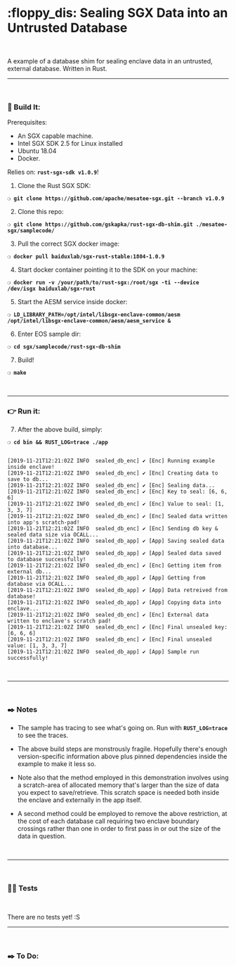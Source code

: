 # :floppy_dis: Sealing SGX Data into an Untrusted Database

&nbsp;

A example of a database shim for sealing enclave data in an untrusted, external database. Written in Rust.

***

&nbsp;

### :wrench: Build It:

Prerequisites:

 - An SGX capable machine.
 - Intel SGX SDK 2.5 for Linux installed
 - Ubuntu 18.04
 - Docker.

Relies on: __`rust-sgx-sdk v1.0.9`__!

1) Clone the Rust SGX SDK:

__`❍ git clone https://github.com/apache/mesatee-sgx.git --branch v1.0.9`__

2) Clone this repo:

__`❍ git clone https://github.com/gskapka/rust-sgx-db-shim.git ./mesatee-sgx/samplecode/`__

3) Pull the correct SGX docker image:

__`❍ docker pull baiduxlab/sgx-rust-stable:1804-1.0.9`__

4) Start docker container pointing it to the SDK on your machine:

__`❍ docker run -v /your/path/to/rust-sgx:/root/sgx -ti --device /dev/isgx baiduxlab/sgx-rust`__

5) Start the AESM service inside docker:

__`❍ LD_LIBRARY_PATH=/opt/intel/libsgx-enclave-common/aesm /opt/intel/libsgx-enclave-common/aesm/aesm_service &`__

6) Enter EOS sample dir:

__`❍ cd sgx/samplecode/rust-sgx-db-shim`__

7) Build!

__`❍ make`__

&nbsp;

***

### :point_right: Run it:

7) After the above build, simply:

__`❍ cd bin && RUST_LOG=trace ./app`__

```

[2019-11-21T12:21:02Z INFO  sealed_db_enc] ✔ [Enc] Running example inside enclave!
[2019-11-21T12:21:02Z INFO  sealed_db_enc] ✔ [Enc] Creating data to save to db...
[2019-11-21T12:21:02Z INFO  sealed_db_enc] ✔ [Enc] Sealing data...
[2019-11-21T12:21:02Z INFO  sealed_db_enc] ✔ [Enc] Key to seal: [6, 6, 6]
[2019-11-21T12:21:02Z INFO  sealed_db_enc] ✔ [Enc] Value to seal: [1, 3, 3, 7]
[2019-11-21T12:21:02Z INFO  sealed_db_enc] ✔ [Enc] Sealed data written into app's scratch-pad!
[2019-11-21T12:21:02Z INFO  sealed_db_enc] ✔ [Enc] Sending db key & sealed data size via OCALL...
[2019-11-21T12:21:02Z INFO  sealed_db_app] ✔ [App] Saving sealed data into database...
[2019-11-21T12:21:02Z INFO  sealed_db_app] ✔ [App] Sealed data saved to database successfully!
[2019-11-21T12:21:02Z INFO  sealed_db_enc] ✔ [Enc] Getting item from external db...
[2019-11-21T12:21:02Z INFO  sealed_db_app] ✔ [App] Getting from database via OCALL...
[2019-11-21T12:21:02Z INFO  sealed_db_app] ✔ [App] Data retreived from database!
[2019-11-21T12:21:02Z INFO  sealed_db_app] ✔ [App] Copying data into enclave...
[2019-11-21T12:21:02Z INFO  sealed_db_enc] ✔ [Enc] External data written to enclave's scratch pad!
[2019-11-21T12:21:02Z INFO  sealed_db_enc] ✔ [Enc] Final unsealed key: [6, 6, 6]
[2019-11-21T12:21:02Z INFO  sealed_db_enc] ✔ [Enc] Final unsealed value: [1, 3, 3, 7]
[2019-11-21T12:21:02Z INFO  sealed_db_app] ✔ [App] Sample run successfully!

```

&nbsp;

***

&nbsp;

### :black_nib: Notes

- The sample has tracing to see what's going on. Run with __`RUST_LOG=trace`__ to see the traces.

 - The above build steps are monstrously fragile. Hopefully there's enough version-specific information above plus pinned dependencies inside the example to make it less so.

 - Note also that the method employed in this demonstration involves using a scratch-area of allocated memory that's larger than the size of data you expect to save/retrieve. This scratch space is needed both inside the enclave and externally in the app itself.

 - A second method could be employed to remove the above restriction, at the cost of each database call requiring two enclave boundary crossings rather than one in order to first pass in or out the size of the data in question.

&nbsp;

***

&nbsp;

### :guardsman: Tests

&nbsp;

There are no tests yet! :S

***

&nbsp;

### :black_nib: To Do:
